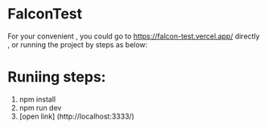 # FalconTest
For your convenient ,
you could go to https://falcon-test.vercel.app/ directly ,
or running the project by steps as below:

# Runiing steps: 
1. npm install
2. npm run dev
3. [open link] (http://localhost:3333/)
